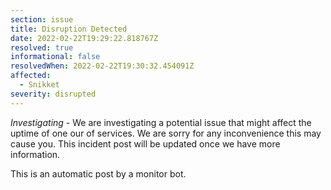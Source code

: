 ```yaml
---
section: issue
title: Disruption Detected
date: 2022-02-22T19:29:22.818767Z
resolved: true
informational: false
resolvedWhen: 2022-02-22T19:30:32.454091Z
affected:
  - Snikket
severity: disrupted
---
```

*Investigating* - We are investigating a potential issue that might affect the uptime of one our of services. We are sorry for any inconvenience this may cause you. This incident post will be updated once we have more information.

This is an automatic post by a monitor bot.
        